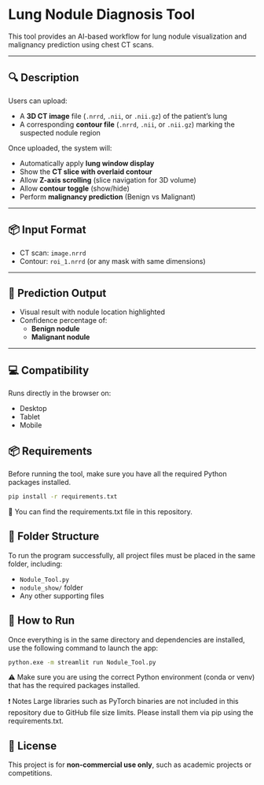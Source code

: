 # Lung Nodule Diagnosis Tool

This tool provides an AI-based workflow for lung nodule visualization and malignancy prediction using chest CT scans.

---

## 🔍 Description

Users can upload:

- A **3D CT image** file (`.nrrd`, `.nii`, or `.nii.gz`) of the patient’s lung
- A corresponding **contour file** (`.nrrd`, `.nii`, or `.nii.gz`) marking the suspected nodule region

Once uploaded, the system will:

- Automatically apply **lung window display**
- Show the **CT slice with overlaid contour**
- Allow **Z-axis scrolling** (slice navigation for 3D volume)
- Allow **contour toggle** (show/hide)
- Perform **malignancy prediction** (Benign vs Malignant)

---

## 📦 Input Format

- CT scan: `image.nrrd`
- Contour: `roi_1.nrrd` (or any mask with same dimensions)

---

## 🚀 Prediction Output

- Visual result with nodule location highlighted
- Confidence percentage of:
  - **Benign nodule**
  - **Malignant nodule**

---

## 💻 Compatibility

Runs directly in the browser on:
- Desktop
- Tablet
- Mobile

## 📦 Requirements

Before running the tool, make sure you have all the required Python packages installed.

```bash
pip install -r requirements.txt
```
🔎 You can find the requirements.txt file in this repository.

## 📁 Folder Structure
To run the program successfully, all project files must be placed in the same folder, including:

- `Nodule_Tool.py`
- `nodule_show/` folder
- Any other supporting files

## 🚀 How to Run
Once everything is in the same directory and dependencies are installed, use the following command to launch the app:
```bash
python.exe -m streamlit run Nodule_Tool.py
```
⚠️ Make sure you are using the correct Python environment (conda or venv) that has the required packages installed.

❗ Notes
Large libraries such as PyTorch binaries are not included in this repository due to GitHub file size limits.
Please install them via pip using the requirements.txt.

## 📜 License
This project is for **non-commercial use only**, such as academic projects or competitions.
